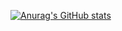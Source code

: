 [![Anurag's GitHub stats](https://github-readme-stats.vercel.app/api?username=XMNXofficial&count_private=true&show_icons=true)](https://github.com/anuraghazra/github-readme-stats)
